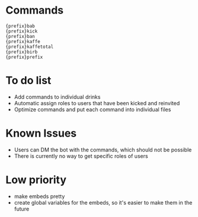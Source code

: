 # Commands
```
{prefix}bab
{prefix}kick
{prefix}ban
{prefix}kaffe
{prefix}kaffetotal
{prefix}birb
{prefix}prefix
```

# To do list
 - Add commands to individual drinks
 - Automatic assign roles to users that have been kicked and reinvited
 - Optimize commands and put each command into individual files 
 
# Known Issues
 - Users can DM the bot with the commands, which should not be possible
 - There is currently no way to get specific roles of users
 
# Low priority
 - make embeds pretty
 - create global variables for the embeds, so it's easier to make them in the future
